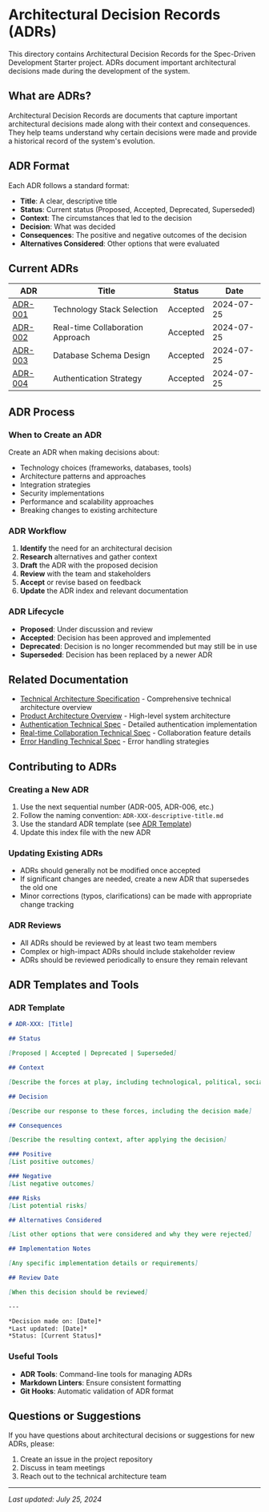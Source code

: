 # Architectural Decision Records (ADRs)

This directory contains Architectural Decision Records for the Spec-Driven Development Starter project. ADRs document important architectural decisions made during the development of the system.

## What are ADRs?

Architectural Decision Records are documents that capture important architectural decisions made along with their context and consequences. They help teams understand why certain decisions were made and provide a historical record of the system's evolution.

## ADR Format

Each ADR follows a standard format:
- **Title**: A clear, descriptive title
- **Status**: Current status (Proposed, Accepted, Deprecated, Superseded)
- **Context**: The circumstances that led to the decision
- **Decision**: What was decided
- **Consequences**: The positive and negative outcomes of the decision
- **Alternatives Considered**: Other options that were evaluated

## Current ADRs

| ADR | Title | Status | Date |
|-----|-------|--------|------|
| [ADR-001](ADR-001-technology-stack-selection.md) | Technology Stack Selection | Accepted | 2024-07-25 |
| [ADR-002](ADR-002-real-time-collaboration-approach.md) | Real-time Collaboration Approach | Accepted | 2024-07-25 |
| [ADR-003](ADR-003-database-schema-design.md) | Database Schema Design | Accepted | 2024-07-25 |
| [ADR-004](ADR-004-authentication-strategy.md) | Authentication Strategy | Accepted | 2024-07-25 |

## ADR Process

### When to Create an ADR

Create an ADR when making decisions about:
- Technology choices (frameworks, databases, tools)
- Architecture patterns and approaches
- Integration strategies
- Security implementations
- Performance and scalability approaches
- Breaking changes to existing architecture

### ADR Workflow

1. **Identify** the need for an architectural decision
2. **Research** alternatives and gather context
3. **Draft** the ADR with the proposed decision
4. **Review** with the team and stakeholders
5. **Accept** or revise based on feedback
6. **Update** the ADR index and relevant documentation

### ADR Lifecycle

- **Proposed**: Under discussion and review
- **Accepted**: Decision has been approved and implemented
- **Deprecated**: Decision is no longer recommended but may still be in use
- **Superseded**: Decision has been replaced by a newer ADR

## Related Documentation

- [Technical Architecture Specification](../architecture.md) - Comprehensive technical architecture overview
- [Product Architecture Overview](../../product-overview/architecture.md) - High-level system architecture
- [Authentication Technical Spec](../authentication.md) - Detailed authentication implementation
- [Real-time Collaboration Technical Spec](../real-time-collaboration.md) - Collaboration feature details
- [Error Handling Technical Spec](../error-handling.md) - Error handling strategies

## Contributing to ADRs

### Creating a New ADR

1. Use the next sequential number (ADR-005, ADR-006, etc.)
2. Follow the naming convention: `ADR-XXX-descriptive-title.md`
3. Use the standard ADR template (see [ADR Template](ADR-template.md))
4. Update this index file with the new ADR

### Updating Existing ADRs

- ADRs should generally not be modified once accepted
- If significant changes are needed, create a new ADR that supersedes the old one
- Minor corrections (typos, clarifications) can be made with appropriate change tracking

### ADR Reviews

- All ADRs should be reviewed by at least two team members
- Complex or high-impact ADRs should include stakeholder review
- ADRs should be reviewed periodically to ensure they remain relevant

## ADR Templates and Tools

### ADR Template

```markdown
# ADR-XXX: [Title]

## Status

[Proposed | Accepted | Deprecated | Superseded]

## Context

[Describe the forces at play, including technological, political, social, and project local forces]

## Decision

[Describe our response to these forces, including the decision made]

## Consequences

[Describe the resulting context, after applying the decision]

### Positive
[List positive outcomes]

### Negative
[List negative outcomes]

### Risks
[List potential risks]

## Alternatives Considered

[List other options that were considered and why they were rejected]

## Implementation Notes

[Any specific implementation details or requirements]

## Review Date

[When this decision should be reviewed]

---

*Decision made on: [Date]*
*Last updated: [Date]*
*Status: [Current Status]*
```

### Useful Tools

- **ADR Tools**: Command-line tools for managing ADRs
- **Markdown Linters**: Ensure consistent formatting
- **Git Hooks**: Automatic validation of ADR format

## Questions or Suggestions

If you have questions about architectural decisions or suggestions for new ADRs, please:
1. Create an issue in the project repository
2. Discuss in team meetings
3. Reach out to the technical architecture team

---

*Last updated: July 25, 2024*